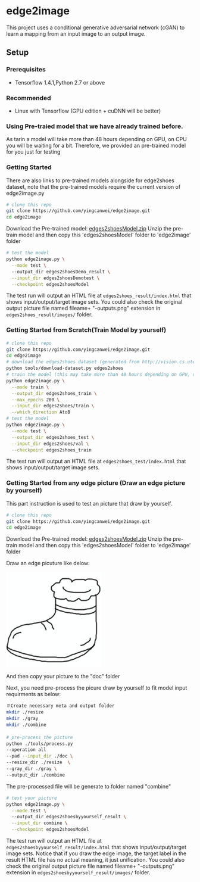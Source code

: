 # edge2image
This project uses a conditional generative adversarial network (cGAN) to learn a mapping from an input image to an output image.

## Setup

### Prerequisites
- Tensorflow 1.4.1,Python 2.7 or above

### Recommended
- Linux with Tensorflow (GPU edition + cuDNN will be better)

### Using Pre-traied model that we have already trained before.
As tarin a model will  take more than 48 hours depending on GPU, on CPU you will be waiting for a bit.
Therefore, we  provided an pre-trained model for you just for testing

### Getting Started
There are also links to pre-trained models alongside for edge2shoes dataset, note that the pre-trained models require the current version of edge2image.py

```sh
# clone this repo
git clone https://github.com/yingcanwei/edge2image.git
cd edge2image
```
Download the Pre-trained model: [edges2shoesModel.zip](https://drive.google.com/file/d/14WROFTs4unFS4PfOeSJw7v-YWWxMasao/view)
Unzip the pre-train model and then copy this 'edges2shoesModel' folder to 'edge2image' folder 

```sh
# test the model
python edge2image.py \
  --mode test \
  --output_dir edges2shoesDemo_result \
  --input_dir edges2shoesDemotest \
  --checkpoint edges2shoesModel
```

The test run will output an HTML file at `edges2shoes_result/index.html` that shows input/output/target image sets.
You could also check the original output picture file named fileame+ "-outputs.png" extension in `edges2shoes_result/images/` folder.  

### Getting Started from Scratch(Train Model by yourself) 

```sh
# clone this repo
git clone https://github.com/yingcanwei/edge2image.git
cd edge2image
# download the edges2shoes dataset (generated from http://vision.cs.utexas.edu/projects/finegrained/utzap50k/)
python tools/download-dataset.py edges2shoes
# train the model (this may take more than 48 hours depending on GPU, on CPU you will be waiting for a bit)
python edge2image.py \
  --mode train \
  --output_dir edges2shoes_train \
  --max_epochs 200 \
  --input_dir edges2shoes/train \
  --which_direction AtoB
# test the model
python edge2image.py \
  --mode test \
  --output_dir edges2shoes_test \
  --input_dir edges2shoes/val \
  --checkpoint edges2shoes_train
```

The test run will output an HTML file at `edges2shoes_test/index.html` that shows input/output/target image sets.

### Getting Started from any edge picture (Draw an edge picture by yourself) 
This part instruction is used to test an picture that draw by yourself.

```sh
# clone this repo
git clone https://github.com/yingcanwei/edge2image.git
cd edge2image
```
Download the Pre-trained model: [edges2shoesModel.zip](https://drive.google.com/file/d/14WROFTs4unFS4PfOeSJw7v-YWWxMasao/view)
Unzip the pre-train model and then copy this 'edges2shoesModel' folder to 'edge2image' folder 

Draw an edge picuture like delow:

<img src="doc/test1.png" width="256px"/>

And then copy your picture to the "doc" folder

Next, you need pre-process the picure draw by yourself to fit model input requirments as below:

```sh
＃Create necessary meta and output folder
mkdir ./resize
mkdir ./gray
mkdir ./combine

# pre-process the picture
python ./tools/process.py 
--operation all 
--pad --input_dir ./doc \
--resize_dir ./resize  \
--gray_dir ./gray \
--output_dir ./combine
```

The pre-processed file will be generate to folder named "combine" 

```sh
# test your picture
python edge2image.py \
  --mode test \
  --output_dir edges2shoesbyyourself_result \
  --input_dir combine \
  --checkpoint edges2shoesModel
```
The test run will output an HTML file at `edges2shoesbyyourself_result/index.html` that shows input/output/target image sets. Notice that if you draw the edge image, the target label in the result HTML file has no actual meaning, it just unification.
You could also check the original output picture file named fileame+ "-outputs.png" extension in `edges2shoesbyyourself_result/images/` folder.  
